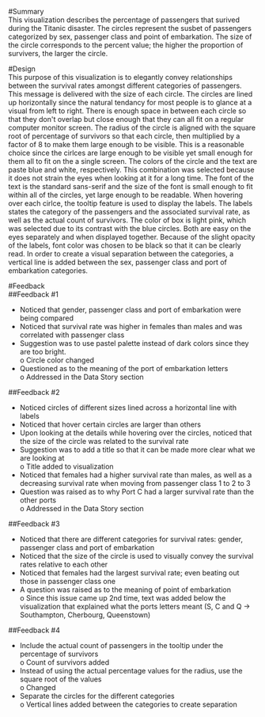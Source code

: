 #Summary  
This visualization describes the percentage of passengers that surived during the Titanic disaster. The circles represent the susbet of passengers categorized by sex, passenger class and point of embarkation. The size of the circle corresponds to the percent value; the higher the proportion of survivers, the larger the circle.

#Design  
This purpose of this visualization is to elegantly convey relationships between the survival rates amongst different categories of passengers. This message is delivered with the size of each circle. The circles are lined up horizontally since the natural tendancy for most people is to glance at a visual from left to right. There is enough space in between each circle so that they don't overlap but close enough that they can all fit on a regular computer monitor screen. The radius of the circle is aligned with the square root of percentage of survivors so that each circle, then multiplied by a factor of 8 to make them large enough to be visible. This is a reasonable choice since the cirlces are large enough to be visible yet small enough for them all to fit on the a single screen. The colors of the circle and the text are paste blue and white, respectively. This combination was selected because it does not strain the eyes when looking at it for a long time. The font of the text is the standard sans-serif and the size of the font is small enough to fit within all of the circles, yet large enough to be readable. When hovering over each cirlce, the tooltip feature is used to display the labels. The labels states the category of the passengers and the associated survival rate, as well as the actual count of survivors. The color of box is light pink, which was selected due to its contrast with the blue circles. Both are easy on the eyes separately and when displayed together. Because of the slight opacity of the labels, font color was chosen to be black so that it can be clearly read. In order to create a visual separation between the categories, a vertical line is added between the sex, passenger class and port of embarkation categories.

#Feedback  
##Feedback #1  

-	Noticed that gender, passenger class and port of embarkation were being compared
-	Noticed that survival rate was higher in females than males and was correlated with passenger class
-	Suggestion was to use pastel palette instead of dark colors since they are too bright.   
	o	Circle color changed
-	Questioned as to the meaning of the port of embarkation letters  
	o	Addressed in the Data Story section

##Feedback #2  

-	Noticed circles of different sizes lined across a horizontal line with labels 
-	Noticed that hover certain circles are larger than others
-	Upon looking at the details while hovering over the circles, noticed that the size of the circle was related to the survival rate
-	Suggestion was to add a title so that it can be made more clear what we are looking at  
	o	Title added to visualization
-	Noticed that females had a higher survival rate than males, as well as a decreasing survival rate when moving from passenger class 1 to 2 to 3
-	Question was raised as to why Port C had a larger survival rate than the other ports  
	o	Addressed in the Data Story section

##Feedback #3  

-	Noticed that there are different categories for survival rates: gender, passenger class and port of embarkation
-	Noticed that the size of the circle is used to visually convey the survival rates relative to each other
-	Noticed that females had the largest survival rate; even beating out those in passenger class one
-	A question was raised as to the meaning of point of embarkation  
	o	Since this issue came up 2nd time, text was added below the visualization that explained what the ports letters meant (S, C and Q → Southampton, Cherbourg, Queenstown)

##Feedback #4  
- Include the actual count of passengers in the tooltip under the percentage of survivors  
	o	Count of survivors added
- Instead of using the actual percentage values for the radius, use the square root of the values  
	o	Changed
- Separate the circles for the different categories  
	o	Vertical lines added between the categories to create separation


